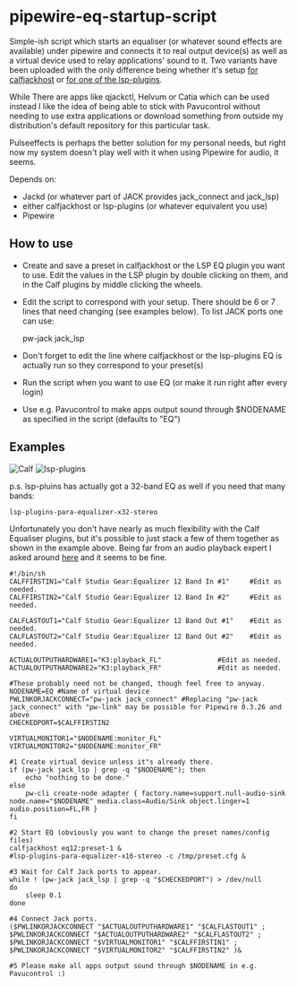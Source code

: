 # pipewire-eq-startup-script
Simple-ish script which starts an equaliser (or whatever sound effects are available) under pipewire and connects it to real output device(s) as well as a virtual device used to relay applications' sound to it. Two variants have been uploaded with the only difference being whether it's setup [for calfjackhost](https://github.com/d-wid/pipewire-eq-startup-script/blob/main/start-calf.sh) or [for one of the lsp-plugins](https://github.com/d-wid/pipewire-eq-startup-script/blob/main/start-lspeq.sh).

While There are apps like qjackctl, Helvum or Catia which can be used instead I like the idea of being able to stick with Pavucontrol without needing to use extra applications or download something from outside my distribution's default repository for this particular task.

Pulseeffects is perhaps the better solution for my personal needs, but right now my system doesn't play well with it when using Pipewire for audio, it seems.

Depends on:
- Jackd (or whatever part of JACK provides jack_connect and jack_lsp)
- either calfjackhost or lsp-plugins (or whatever equivalent you use)
- Pipewire

## How to use
- Create and save a preset in calfjackhost or the LSP EQ plugin you want to use. Edit the values in the LSP plugin by double clicking on them, and in the Calf plugins by middle clicking the wheels.
- Edit the script to correspond with your setup. There should be 6 or 7 lines that need changing (see examples below). To list JACK ports one can use:

    pw-jack jack_lsp

- Don't forget to edit the line where calfjackhost or the lsp-plugins EQ is actually run so they correspond to your preset(s)
- Run the script when you want to use EQ (or make it run right after every login)
- Use e.g. Pavucontrol to make apps output sound through $NODENAME as specified in the script (defaults to "EQ")

## Examples
![Calf](https://github.com/d-wid/pipewire-eq-startup-script/blob/main/calf.png)
![lsp-plugins](https://github.com/d-wid/pipewire-eq-startup-script/blob/main/lsp.png)

p.s. lsp-pluins has actually got a 32-band EQ as well if you need that many bands:

    lsp-plugins-para-equalizer-x32-stereo

Unfortunately you don't have nearly as much flexibility with the Calf Equaliser plugins, but it's possible to just stack a few of them together as shown in the example above. Being far from an audio playback expert I asked around [here](https://old.reddit.com/r/oratory1990/comments/nnazlb/does_splitting_an_eq_preset_into_a_series_of/) and it seems to be fine.



    #!/bin/sh
    CALFFIRSTIN1="Calf Studio Gear:Equalizer 12 Band In #1"		#Edit as needed.
    CALFFIRSTIN2="Calf Studio Gear:Equalizer 12 Band In #2"		#Edit as needed.
    
    CALFLASTOUT1="Calf Studio Gear:Equalizer 12 Band Out #1"	#Edit as needed.
    CALFLASTOUT2="Calf Studio Gear:Equalizer 12 Band Out #2"	#Edit as needed.
    
    ACTUALOUTPUTHARDWARE1="K3:playback_FL"				#Edit as needed.
    ACTUALOUTPUTHARDWARE2="K3:playback_FR"				#Edit as needed.
    
    #These probably need not be changed, though feel free to anyway.
    NODENAME=EQ #Name of virtual device
    PWLINKORJACKCONNECT="pw-jack jack_connect" #Replacing "pw-jack jack_connect" with "pw-link" may be possible for Pipewire 0.3.26 and above
    CHECKEDPORT=$CALFFIRSTIN2
    
    VIRTUALMONITOR1="$NODENAME:monitor_FL"
    VIRTUALMONITOR2="$NODENAME:monitor_FR"
    
    #1 Create virtual device unless it"s already there.
    if (pw-jack jack_lsp | grep -q "$NODENAME"); then
	    echo "nothing to be done."
    else
	    pw-cli create-node adapter { factory.name=support.null-audio-sink node.name="$NODENAME" media.class=Audio/Sink object.linger=1 audio.position=FL,FR } 
    fi
    
    #2 Start EQ (obviously you want to change the preset names/config files)
    calfjackhost eq12:preset-1 &
    #lsp-plugins-para-equalizer-x16-stereo -c /tmp/preset.cfg &
    
    #3 Wait for Calf Jack ports to appear.
    while ! (pw-jack jack_lsp | grep -q "$CHECKEDPORT") > /dev/null
    do
	    sleep 0.1
    done

    #4 Connect Jack ports.
    ($PWLINKORJACKCONNECT "$ACTUALOUTPUTHARDWARE1" "$CALFLASTOUT1" ;
    $PWLINKORJACKCONNECT "$ACTUALOUTPUTHARDWARE2" "$CALFLASTOUT2" ;
    $PWLINKORJACKCONNECT "$VIRTUALMONITOR1" "$CALFFIRSTIN1" ;
    $PWLINKORJACKCONNECT "$VIRTUALMONITOR2" "$CALFFIRSTIN2" )&

    #5 Please make all apps output sound through $NODENAME in e.g. Pavucontrol :)
